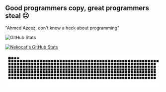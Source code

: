 ## Good programmers copy, great programmers steal 😐
"Ahmed Azeez, don't know a heck about programming"

![GitHub Stats](https://github-readme-stats.vercel.app/api?username=mscaz&show_icons=true&theme=tokyonight) 

[![Nekocat's GitHub Stats](https://github-readme-stats.vercel.app/api?username=YOUR_USERNAME&show_icons=true&theme=dark&hide_border=true)](https://github.com/anuraghazra/github-readme-stats)


![Snake animation](https://raw.githubusercontent.com/mscaz/mscaz/output/github-snake.svg)

